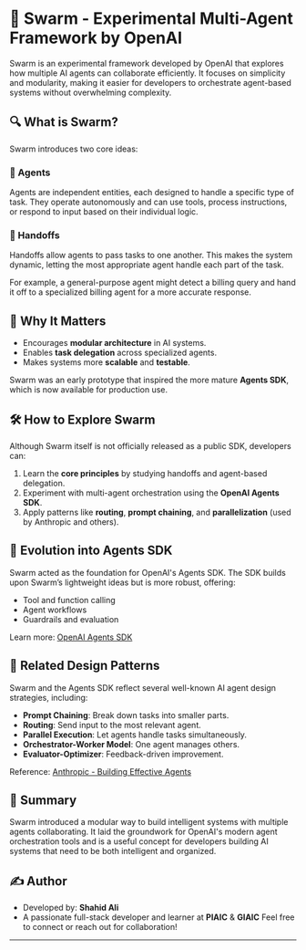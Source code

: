 # 🐝 Swarm - Experimental Multi-Agent Framework by OpenAI

Swarm is an experimental framework developed by OpenAI that explores how multiple AI agents can collaborate efficiently. It focuses on simplicity and modularity, making it easier for developers to orchestrate agent-based systems without overwhelming complexity.

## 🔍 What is Swarm?

Swarm introduces two core ideas:

### 🔹 Agents
Agents are independent entities, each designed to handle a specific type of task. They operate autonomously and can use tools, process instructions, or respond to input based on their individual logic.

### 🔹 Handoffs
Handoffs allow agents to pass tasks to one another. This makes the system dynamic, letting the most appropriate agent handle each part of the task.

For example, a general-purpose agent might detect a billing query and hand it off to a specialized billing agent for a more accurate response.

## 🧠 Why It Matters

- Encourages **modular architecture** in AI systems.
- Enables **task delegation** across specialized agents.
- Makes systems more **scalable** and **testable**.

Swarm was an early prototype that inspired the more mature **Agents SDK**, which is now available for production use.

## 🛠 How to Explore Swarm

Although Swarm itself is not officially released as a public SDK, developers can:

1. Learn the **core principles** by studying handoffs and agent-based delegation.
2. Experiment with multi-agent orchestration using the **OpenAI Agents SDK**.
3. Apply patterns like **routing**, **prompt chaining**, and **parallelization** (used by Anthropic and others).

## 🔄 Evolution into Agents SDK

Swarm acted as the foundation for OpenAI's Agents SDK. The SDK builds upon Swarm’s lightweight ideas but is more robust, offering:

- Tool and function calling
- Agent workflows
- Guardrails and evaluation

Learn more: [OpenAI Agents SDK](https://platform.openai.com/docs/agents)

## 🧩 Related Design Patterns

Swarm and the Agents SDK reflect several well-known AI agent design strategies, including:

- **Prompt Chaining**: Break down tasks into smaller parts.
- **Routing**: Send input to the most relevant agent.
- **Parallel Execution**: Let agents handle tasks simultaneously.
- **Orchestrator-Worker Model**: One agent manages others.
- **Evaluator-Optimizer**: Feedback-driven improvement.

Reference: [Anthropic - Building Effective Agents](https://www.anthropic.com/engineering/building-effective-agents)

## 📘 Summary

Swarm introduced a modular way to build intelligent systems with multiple agents collaborating. It laid the groundwork for OpenAI's modern agent orchestration tools and is a useful concept for developers building AI systems that need to be both intelligent and organized.


## ✍️ Author

- Developed by: **Shahid Ali**
- A passionate full-stack developer and learner at **PIAIC** & **GIAIC**
  Feel free to connect or reach out for collaboration!

---